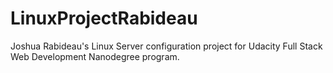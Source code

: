 # LinuxProjectRabideau
Joshua Rabideau's Linux Server configuration project for Udacity Full Stack Web Development Nanodegree program.

